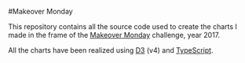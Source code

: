 #Makeover Monday

This repository contains all the source code used to create the charts I made in the frame of the [Makeover Monday](http://www.makeovermonday.co.uk/) challenge, year 2017.

All the charts have been realized using [D3](https://d3js.org) (v4) and [TypeScript](https://www.typescriptlang.org/).
